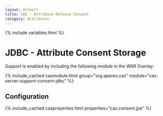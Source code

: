 ```yaml
---
layout: default
title: CAS - Attribute Release Consent
category: Attributes
---
```


{% include variables.html %}

# JDBC - Attribute Consent Storage

Support is enabled by including the following module in the WAR Overlay:

{% include_cached casmodule.html group="org.apereo.cas" module="cas-server-support-consent-jdbc" %}

## Configuration

{% include_cached casproperties.html properties="cas.consent.jpa" %}
